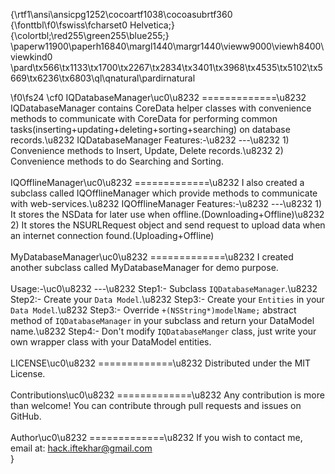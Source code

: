{\rtf1\ansi\ansicpg1252\cocoartf1038\cocoasubrtf360
{\fonttbl\f0\fswiss\fcharset0 Helvetica;}
{\colortbl;\red255\green255\blue255;}
\paperw11900\paperh16840\margl1440\margr1440\vieww9000\viewh8400\viewkind0
\pard\tx566\tx1133\tx1700\tx2267\tx2834\tx3401\tx3968\tx4535\tx5102\tx5669\tx6236\tx6803\ql\qnatural\pardirnatural

\f0\fs24 \cf0 IQDatabaseManager\uc0\u8232 =============\u8232 IQDatabaseManager contains CoreData helper classes with convenience methods to communicate with CoreData for performing common tasks(inserting+updating+deleting+sorting+searching) on database records.\u8232 IQDatabaseManager Features:-\u8232 ---\u8232 1) Convenience methods to Insert, Update, Delete records.\u8232 2) Convenience methods to do Searching and Sorting.\
\
IQOfflineManager\uc0\u8232 =============\u8232 I also created a subclass called IQOfflineManager which provide methods to communicate with web-services.\u8232 IQOfflineManager Features:-\u8232 ---\u8232 1) It stores the NSData for later use when offline.(Downloading+Offline)\u8232 2) It stores the NSURLRequest object and send request to upload data when an internet connection found.(Uploading+Offline)\
\
MyDatabaseManager\uc0\u8232 =============\u8232 I created another subclass called MyDatabaseManager for demo purpose.\
\
Usage:-\uc0\u8232 ---\u8232 Step1:- Subclass `IQDatabaseManager`.\u8232 Step2:- Create your `Data Model`.\u8232 Step3:- Create your `Entities` in your `Data Model`.\u8232 Step3:- Override `+(NSString*)modelName;` abstract method of `IQDatabaseManager` in your subclass and return your DataModel name.\u8232 Step4:- Don't modify `IQDatabaseManger` class, just write your own wrapper class with your DataModel entities.\
\
LICENSE\uc0\u8232 =============\u8232 Distributed under the MIT License.\
\
Contributions\uc0\u8232 =============\u8232 Any contribution is more than welcome! You can contribute through pull requests and issues on GitHub.\
\
Author\uc0\u8232 =============\u8232 If you wish to contact me, email at: hack.iftekhar@gmail.com\
}